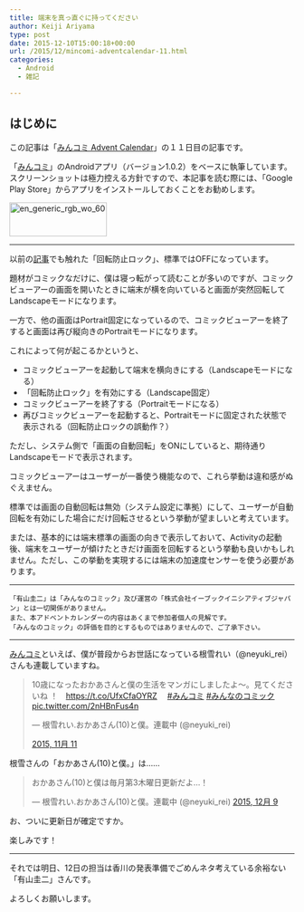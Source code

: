```yaml
---
title: 端末を真っ直ぐに持ってください
author: Keiji Ariyama
type: post
date: 2015-12-10T15:00:18+00:00
url: /2015/12/mincomi-adventcalendar-11.html
categories:
  - Android
  - 雑記

---
```

## はじめに

この記事は「[みんコミ Advent Calendar][1]」の１１日目の記事です。

「[みんコミ][2]」のAndroidアプリ（バージョン1.0.2）をベースに執筆しています。スクリーンショットは極力控える方針ですので、本記事を読む際には、「Google Play Store」からアプリをインストールしておくことをお勧めします。

[<img src="https://blog.keiji.io/wp-content/uploads/2015/12/en_generic_rgb_wo_60.png" alt="en_generic_rgb_wo_60" width="172" height="60" class="aligncenter size-full wp-image-672" />][3]

<!--more-->

* * *

以前の[記事][4]でも触れた「回転防止ロック」、標準ではOFFになっています。

題材がコミックなだけに、僕は寝っ転がって読むことが多いのですが、コミックビューアーの画面を開いたときに端末が横を向いていると画面が突然回転してLandscapeモードになります。

一方で、他の画面はPortrait固定になっているので、コミックビューアーを終了すると画面は再び縦向きのPortraitモードになります。

これによって何が起こるかというと、

  * コミックビューアーを起動して端末を横向きにする（Landscapeモードになる）
  * 「回転防止ロック」を有効にする（Landscape固定）
  * コミックビューアーを終了する（Portraitモードになる）
  * 再びコミックビューアーを起動すると、Portraitモードに固定された状態で表示される（回転防止ロックの誤動作？）

ただし、システム側で「画面の自動回転」をONにしていると、期待通りLandscapeモードで表示されます。

コミックビューアーはユーザーが一番使う機能なので、これら挙動は違和感がぬぐえません。

標準では画面の自動回転は無効（システム設定に準拠）にして、ユーザーが自動回転を有効にした場合にだけ回転させるという挙動が望ましいと考えています。

または、基本的には端末標準の画面の向きで表示しておいて、Activityの起動後、端末をユーザーが傾けたときだけ画面を回転するという挙動も良いかもしれません。ただし、この挙動を実現するには端末の加速度センサーを使う必要があります。

* * *

    「有山圭二」は「みんなのコミック」及び運営の「株式会社イーブックイニシアティブジャパン」とは一切関係がありません。
    また、本アドベントカレンダーの内容はあくまで参加者個人の見解です。
    「みんなのコミック」の評価を目的とするものではありませんので、ご了承下さい。
    

* * *

[みんコミ][2]といえば、僕が普段からお世話になっている根雪れい（@neyuki_rei）さんも連載していますね。

<blockquote class="twitter-tweet" lang="ja">
  <p lang="ja" dir="ltr">
    10歳になったおかあさんと僕の生活をマンガにしましたよ～。見てくださいね ！　<a href="https://t.co/UfxCfaOYRZ">https://t.co/UfxCfaOYRZ</a>　 <a href="https://twitter.com/hashtag/%E3%81%BF%E3%82%93%E3%82%B3%E3%83%9F?src=hash">#みんコミ</a> <a href="https://twitter.com/hashtag/%E3%81%BF%E3%82%93%E3%81%AA%E3%81%AE%E3%82%B3%E3%83%9F%E3%83%83%E3%82%AF?src=hash">#みんなのコミック</a> <a href="https://t.co/2nHBnFus4n">pic.twitter.com/2nHBnFus4n</a>
  </p>
  
  <p>
    — 根雪れい.おかあさん(10)と僕。連載中 (@neyuki_rei)
  </p>
  
  <p>
    <a href="https://twitter.com/neyuki_rei/status/664369017038110720">2015, 11月 11</a>
  </p>
</blockquote>

根雪さんの「おかあさん(10)と僕。」は……

<blockquote class="twitter-tweet" lang="ja">
  <p lang="ja" dir="ltr">
    おかあさん(10)と僕は毎月第3木曜日更新だよ…！
  </p>
  
  <p>
    &mdash; 根雪れい.おかあさん(10)と僕。連載中 (@neyuki_rei) <a href="https://twitter.com/neyuki_rei/status/674399812746264576">2015, 12月 9</a>
  </p>
</blockquote>

お、ついに更新日が確定ですか。
  
楽しみです！

* * *

それでは明日、12日の担当は香川の発表準備でごめんネタ考えている余裕ない「有山圭二」さんです。

よろしくお願いします。

 [1]: http://qiita.com/advent-calendar/2015/mincomi
 [2]: https://www.mincomi.jp
 [3]: https://play.google.com/store/apps/details?id=jp.ebookjapan.mincomi&hl=ja
 [4]: https://blog.keiji.io/2015/12/mincomi-adventcalendar-4.html